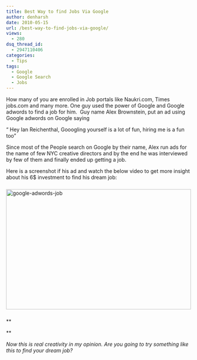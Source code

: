 ```yaml
---
title: Best Way to find Jobs Via Google
author: denharsh
date: 2010-05-15
url: /best-way-to-find-jobs-via-google/
views:
  - 280
dsq_thread_id:
  - 2947110406
categories:
  - Tips
tags:
  - Google
  - Google Search
  - Jobs
---
```

How many of you are enrolled in Job portals like Naukri.com, Times jobs.com and many more. One guy used the power of Google and Google adwords to find a job for him.  Guy name Alex Brownstein, put an ad using Google adwords on Google saying

“ Hey Ian Reichenthal, Gooogling yourself is a lot of fun, hiring me is a fun too”

Since most of the People search on Google by their name, Alex run ads for the name of few NYC creative directors and by the end he was interviewed by few of them and finally ended up getting a job.

Here is a screenshot if his ad and watch the below video to get more insight about his 6$ investment to find his dream job:

[<img class="wp-image-52981" style="float: none;margin: 10px auto;border-width: 0px" src="http://cdn.devilsworkshop.org/files/2010/05/googleadwordsjob_thumb.jpg" border="0" alt="google-adwords-job" width="504" height="327" />][1]

**

**

*Now this is real creativity in my opinion. Are you going to try something like this to find your dream job?*

 [1]: http://cdn.devilsworkshop.org/files/2010/05/googleadwordsjob.jpg
